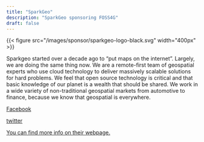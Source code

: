 ```yaml
---
title: "SparkGeo"
description: "SparkGeo sponsoring FOSS4G"
draft: false
---
```


{{< figure src="/images/sponsor/sparkgeo-logo-black.svg" width="400px" >}}

Sparkgeo started over a decade ago to “put maps on the internet”. Largely, we are doing the same thing now. We are a remote-first team of geospatial experts who use cloud technology to deliver massively scalable solutions for hard problems. We feel that open source technology is critical and that basic knowledge of our planet is a wealth that should be shared. We work in a wide variety of non-traditional geospatial markets from automotive to finance, because we know that geospatial is everywhere.

[Facebook](https://www.facebook.com/sparkgeo/)

[twitter](https://twitter.com/sparkgeo)

[You can find more info on their webpage.](https://www.sparkgeo.com)
